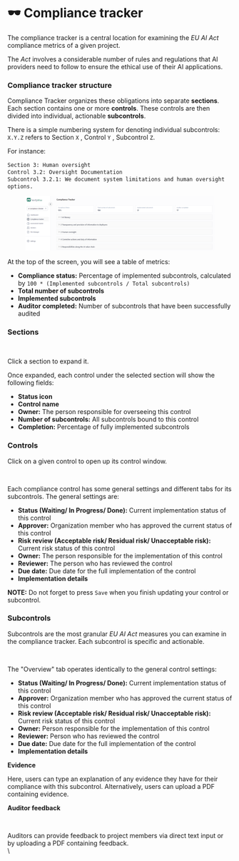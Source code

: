 # 🕶️ Compliance tracker

The compliance tracker is a central location for examining the _EU AI Act_ compliance metrics of a given project.

The _Act_ involves a considerable number of rules and regulations that AI providers need to follow to ensure the ethical use of their AI applications.

### Compliance tracker structure

Compliance Tracker organizes these obligations into separate **sections**. Each section contains one or more **controls**. These controls are then divided into individual, actionable **subcontrols**.

There is a simple numbering system for denoting individual subcontrols: `X.Y.Z` refers to Section `X` , Control `Y` , Subcontrol `Z`.

For instance:

```
Section 3: Human oversight
Control 3.2: Oversight Documentation
Subcontrol 3.2.1: We document system limitations and human oversight options.

```

<figure><img src=".gitbook/assets/image (3).png" alt=""><figcaption></figcaption></figure>

At the top of the screen, you will see a table of metrics:

* **Compliance status:** Percentage of implemented subcontrols, calculated by `100 * (Implemented subcontrols / Total subcontrols)`
* **Total number of subcontrols**
* **Implemented subcontrols**
* **Auditor completed:** Number of subcontrols that have been successfully audited

### Sections

<figure><img src="https://github.com/bluewave-labs/verifywise-documentation/raw/master/.gitbook/assets/image%20(11).png" alt=""><figcaption></figcaption></figure>

Click a section to expand it.

Once expanded, each control under the selected section will show the following fields:

* **Status icon**
* **Control name**
* **Owner:** The person responsible for overseeing this control
* **Number of subcontrols:** All subcontrols bound to this control
* **Completion:** Percentage of fully implemented subcontrols

### Controls

Click on a given control to open up its control window.

<figure><img src="https://github.com/bluewave-labs/verifywise-documentation/raw/master/.gitbook/assets/image%20(12).png" alt=""><figcaption></figcaption></figure>

Each compliance control has some general settings and different tabs for its subcontrols. The general settings are:

* **Status (Waiting/ In Progress/ Done):** Current implementation status of this control
* **Approver:** Organization member who has approved the current status of this control
* **Risk review (Acceptable risk/ Residual risk/ Unacceptable risk):** Current risk status of this control
* **Owner:** The person responsible for the implementation of this control
* **Reviewer:** The person who has reviewed the control
* **Due date:** Due date for the full implementation of the control
* **Implementation details**

**NOTE:** Do not forget to press `Save` when you finish updating your control or subcontrol.

### **Subcontrols**

Subcontrols are the most granular _EU AI Act_ measures you can examine in the compliance tracker. Each subcontrol is specific and actionable.

<figure><img src="https://github.com/bluewave-labs/verifywise-documentation/raw/master/.gitbook/assets/image%20(13).png" alt=""><figcaption></figcaption></figure>

The "Overview" tab operates identically to the general control settings:

* **Status (Waiting/ In Progress/ Done):** Current implementation status of this control
* **Approver:** Organization member who has approved the current status of this control
* **Risk review (Acceptable risk/ Residual risk/ Unacceptable risk):** Current risk status of this control
* **Owner:** Person responsible for the implementation of this control
* **Reviewer:** Person who has reviewed the control
* **Due date:** Due date for the full implementation of the control
* **Implementation details**

**Evidence**

Here, users can type an explanation of any evidence they have for their compliance with this subcontrol. Alternatively, users can upload a PDF containing evidence.

**Auditor feedback**

<figure><img src="https://github.com/bluewave-labs/verifywise-documentation/raw/master/.gitbook/assets/image%20(14).png" alt=""><figcaption></figcaption></figure>

Auditors can provide feedback to project members via direct text input or by uploading a PDF containing feedback.\
\
